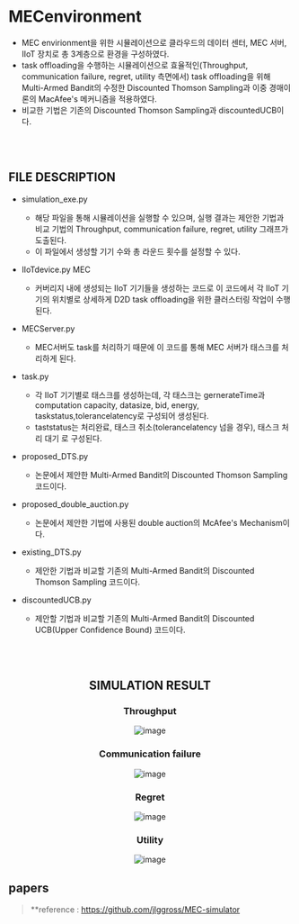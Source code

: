# MECenvironment


- MEC envirionment을 위한 시뮬레이션으로 클라우드의 데이터 센터, MEC 서버, IIoT 장치로 총 3계층으로 환경을 구성하였다.
- task offloading을 수행하는 시뮬레이션으로 효율적인(Throughput, communication failure, regret, utility 측면에서) task offloading을 위해 Multi-Armed Bandit의 수정한 Discounted Thomson Sampling과 이중 경매이론의 MacAfee's 메커니즘을 적용하였다.
- 비교한 기법은 기존의 Discounted Thomson Sampling과 discountedUCB이다.
</br>
</br>

## FILE DESCRIPTION


- simulation_exe.py 
  - 해당 파일을 통해 시뮬레이션을 실행할 수 있으며, 실행 결과는 제안한 기법과 비교 기법의 Throughput, communication failure, regret, utility 그래프가 도출된다. 
  - 이 파일에서 생성할 기기 수와 총 라운드 횟수를 설정할 수 있다.


- IIoTdevice.py MEC 
  - 커버리지 내에 생성되는 IIoT 기기들을 생성하는 코드로 이 코드에서 각 IIoT 기기의 위치별로 상세하게 D2D task offloading을 위한 클러스터링 작업이 수행된다.


- MECServer.py 
  - MEC서버도 task를 처리하기 때문에 이 코드를 통해 MEC 서버가 태스크를 처리하게 된다.


- task.py 
  - 각 IIoT 기기별로 태스크를 생성하는데, 각 태스크는 gernerateTime과 computation capacity, datasize, bid, energy, taskstatus,tolerancelatency로 구성되어 생성된다.
  - taststatus는 처리완료, 태스크 취소(tolerancelatency 넘을 경우), 태스크 처리 대기 로 구성된다.


- proposed_DTS.py 
  - 논문에서 제안한 Multi-Armed Bandit의 Discounted Thomson Sampling 코드이다.


- proposed_double_auction.py 
  - 논문에서 제안한 기법에 사용된 double auction의 McAfee's Mechanism이다.


- existing_DTS.py 
  - 제안한 기법과 비교할 기존의 Multi-Armed Bandit의 Discounted Thomson Sampling 코드이다.


- discountedUCB.py 
  - 제안할 기법과 비교할 기존의 Multi-Armed Bandit의 Discounted UCB(Upper Confidence Bound) 코드이다.
</br>
</br>
<div align="center">
  
## SIMULATION RESULT


### Throughput


![image](https://github.com/o3od3d/MECenvironment/assets/44185083/578586a5-5226-4c5a-af4a-537987d370b0)

### Communication failure


![image](https://github.com/o3od3d/MECenvironment/assets/44185083/0f597863-093e-4d3e-aad1-f8964dcfa6a9)

### Regret


![image](https://github.com/o3od3d/MECenvironment/assets/44185083/894214ed-85e4-46af-9dcf-c68ce938e297)

### Utility


![image](https://github.com/o3od3d/MECenvironment/assets/44185083/83c8cd97-636a-4aca-888f-c3be3e37ffae)

</div>

## papers


> **reference : https://github.com/jlggross/MEC-simulator

